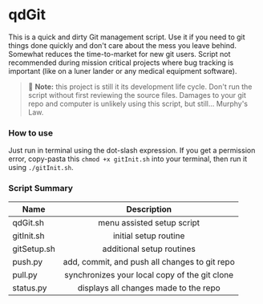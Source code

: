 <!-- https://github.com/adam-p/markdown-here/wiki/Markdown-Cheatsheet -->
<!-- https://stackedit.io/editor -->
<!-- http://www.emoji-cheat-sheet.com/ -->

qdGit
=================
This is a quick and dirty Git management script. Use it if you need to git things done quickly and don't care about the mess you leave behind. Somewhat reduces the time-to-market for new git users. Script not recommended during mission critical projects where bug tracking is important (like on a luner lander or any medical equipment software).

> :paperclip: **Note:** this project is still it its development life cycle. Don't run the script without first reviewing the source files. Damages to your git repo and computer is unlikely using this script, but still... Murphy's Law.


### How to use
Just run in terminal using the dot-slash expression. If you get a permission error, copy-pasta this `chmod +x gitInit.sh` into your terminal, then run it using `./gitInit.sh`.


### Script Summary

|  Name        | Description           |
| ------------- |:--------------------:|
| qdGit.sh     | menu assisted setup script |
| gitInit.sh     | initial setup routine |
| gitSetup.sh   | additional setup routines |
| push.py      | add, commit, and push all changes to git repo |
| pull.py      | synchronizes your local copy of the git clone |
| status.py      | displays all changes made to the repo |
